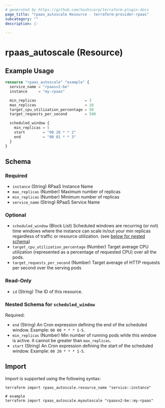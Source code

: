 ```yaml
---
# generated by https://github.com/hashicorp/terraform-plugin-docs
page_title: "rpaas_autoscale Resource - terraform-provider-rpaas"
subcategory: ""
description: |-
  
---
```


# rpaas_autoscale (Resource)



## Example Usage

```terraform
resource "rpaas_autoscale" "example" {
  service_name = "rpaasv2-be"
  instance     = "my-rpaas"

  min_replicas                      = 3
  max_replicas                      = 10
  target_cpu_utilization_percentage = 50
  target_requests_per_second        = 500

  scheduled_window {
    min_replicas = 5
    start        = "00 20 * * 2"
    end          = "00 01 * * 3"
  }
}
```

<!-- schema generated by tfplugindocs -->
## Schema

### Required

- `instance` (String) RPaaS Instance Name
- `max_replicas` (Number) Maximum number of replicas
- `min_replicas` (Number) Minimum number of replicas
- `service_name` (String) RPaaS Service Name

### Optional

- `scheduled_window` (Block List) Scheduled windows are recurring (or not) time windows where the instance can scale in/out your min replicas regardless of traffic or resource utilization. (see [below for nested schema](#nestedblock--scheduled_window))
- `target_cpu_utilization_percentage` (Number) Target average CPU utilization (represented as a percentage of requested CPU) over all the pods.
- `target_requests_per_second` (Number) Target average of HTTP requests per second over the serving pods

### Read-Only

- `id` (String) The ID of this resource.

<a id="nestedblock--scheduled_window"></a>
### Nested Schema for `scheduled_window`

Required:

- `end` (String) An Cron expression defining the end of the scheduled window. Example: `00 00 * * * 1-5`.
- `min_replicas` (Number) Min number of running pods while this window is active. It cannot be greater than `max_replicas`.
- `start` (String) An Cron expression defining the start of the scheduled window. Example: `00 20 * * * 1-5`.

## Import

Import is supported using the following syntax:

```shell
terraform import rpaas_autoscale.resource_name "service::instance"

# example
terraform import rpaas_autoscale.myautoscale "rpaasv2-be::my-rpaas"
```
